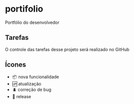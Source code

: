 # portifolio

 Portfólio do desenvolvedor

 ## Tarefas

 O controle das tarefas desse projeto será realizado no GitHub

 ## Ícones

- :package: nova funcionalidade
- :up: atualização
- :beetle: correção de bug
- :checkered_flag: release
